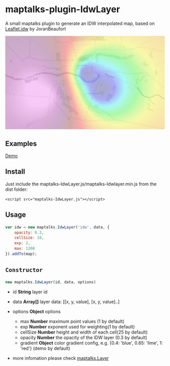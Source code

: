 # maptalks-plugin-IdwLayer

A small maptalks plugin to generate an IDW interpolated map, based on [Leaflet.idw](https://github.com/JoranBeaufort/Leaflet.idw) by JoranBeaufort

![](https://raw.githubusercontent.com/zzcyrus/readme_demo/master/img/maptalks.idwlayer.demo.png)

## Examples

[Demo](http://kael.top/maptalks.IdwLayer/demo/demo.html)

## Install

Just include the maptalks-IdwLayer.js/maptalks-Idwlayer.min.js from the dist folder:
```
<script src="maptalks-IdwLayer.js"></script>
```

## Usage

```js
var idw = new maptalks.IdwLayer('idw', data, {
    opacity: 0.3,
    cellSize: 10,
    exp: 2,
    max: 1200
}).addTo(map);
```


## `Constructor`
```javascript
new maptalks.IdwLayer(id, data, options)
```

* id **String** layer id
* data **Array[]** layer data: [[x, y, value], [x, y, value]..]
* options **Object** options
    * max **Number** maximum point values (1 by default) 
    * exp  **Number** exponent used for weighting(1 by default)
    * cellSize **Number**  height and width of each cell(25 by default)
    * opacity **Number** the opacity of the IDW layer (0.3 by default)
    * gradient **Object** color gradient config, e.g. {0.4: 'blue', 0.65: 'lime', 1: 'red'} (demo by default)

* more infomation please check [maptalks.Layer](https://maptalks.github.io/maptalks.js/api/0.x/Layer.html)